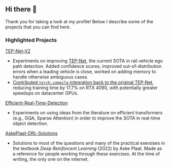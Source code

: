 ## Hi there 👋
Thank you for taking a look at my profile! Below I describe some of the projects that you can find here.

### Highlighted Projects

[TEP-Net-V2](https://github.com/AbelHutten/TEP-Net-V2)  
- Experiments on improving [TEP-Net](https://github.com/irtrailenium/train-ego-path-detection), the current SOTA in rail vehicle ego path detection. Added confidence scores, improved out-of-distribution errors when a leading vehicle is close, worked on adding memory to handle otherwise ambiguous cases.
- [Contributed `torch.compile` integration back to the original TEP-Net](https://github.com/irtrailenium/train-ego-path-detection/pull/5), reducing training time by 17.7% on RTX 4090, with potentially greater speedups on datacenter GPUs.

[Efficient-Real-Time-Detection](https://github.com/AbelHutten/Efficient-Real-Time-Detection)
- Experiments on using ideas from the literature on efficient transformers (e.g., GQA, Sparse Attention) in order to improve the SOTA in real-time object detection.

[AskePlaat-DRL-Solutions](https://github.com/AbelHutten/AskePlaat-DRL-Solutions)
- Solutions to most of the questions and many of the practical exersises in the textbook *Deep Reinforcent Learning* (2022) by Aske Plaat. Made as a reference for people working through these exercises. At the time of writing, the only one on the internet.
